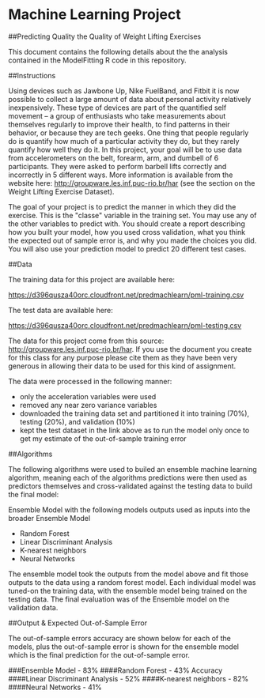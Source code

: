 # Machine Learning Project
##Predicting Quality the Quality of Weight Lifting Exercises

This document contains the following details about the the analysis contained in the ModelFitting R code in this repository.

##Instructions

Using devices such as Jawbone Up, Nike FuelBand, and Fitbit it is now possible to collect a large amount of data about personal activity relatively inexpensively. These type of devices are part of the quantified self movement – a group of enthusiasts who take measurements about themselves regularly to improve their health, to find patterns in their behavior, or because they are tech geeks. One thing that people regularly do is quantify how much of a particular activity they do, but they rarely quantify how well they do it. In this project, your goal will be to use data from accelerometers on the belt, forearm, arm, and dumbell of 6 participants. They were asked to perform barbell lifts correctly and incorrectly in 5 different ways. More information is available from the website here: http://groupware.les.inf.puc-rio.br/har (see the section on the Weight Lifting Exercise Dataset). 

The goal of your project is to predict the manner in which they did the exercise. This is the "classe" variable in the training set. You may use any of the other variables to predict with. You should create a report describing how you built your model, how you used cross validation, what you think the expected out of sample error is, and why you made the choices you did. You will also use your prediction model to predict 20 different test cases. 

##Data

The training data for this project are available here: 

https://d396qusza40orc.cloudfront.net/predmachlearn/pml-training.csv

The test data are available here: 

https://d396qusza40orc.cloudfront.net/predmachlearn/pml-testing.csv

The data for this project come from this source: http://groupware.les.inf.puc-rio.br/har. If you use the document you create for this class for any purpose please cite them as they have been very generous in allowing their data to be used for this kind of assignment. 

The data were processed in the following manner:
- only the acceleration variables were used
- removed any near zero variance variables
- downloaded the training data set and partitioned it into training (70%), testing (20%), and validation (10%)
- kept the test dataset in the link above as to run the model only once to get my estimate of the out-of-sample training error

##Algorithms

The following algorithms were used to builed an ensemble machine learning algorithm, meaning each of the algorithms predictions were then used as predictors themselves and cross-validated against the testing data to build the final model:

Ensemble Model with the following models outputs used as inputs into the broader Ensemble Model
- Random Forest
- Linear Discriminant Analysis
- K-nearest neighbors
- Neural Networks

The ensemble model took the outputs from the model above and fit those outputs to the data using a random forest model. Each individual model was tuned-on the training data, with the ensemble model being trained on the testing data.  The final evaluation was of the Ensemble model on the validation data.

##Output & Expected Out-of-Sample Error

The out-of-sample errors accuracy are shown below for each of the models, plus the out-of-sample error is shown for the ensemble model which is the final prediction for the out-of-sample error.

###Ensemble Model - 83% 
####Random Forest - 43% Accuracy
####Linear Discriminant Analysis - 52%
####K-nearest neighbors - 82%
####Neural Networks - 41%

